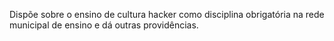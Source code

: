 Dispõe sobre o ensino de cultura hacker como disciplina obrigatória na rede municipal de ensino e dá outras providências.
